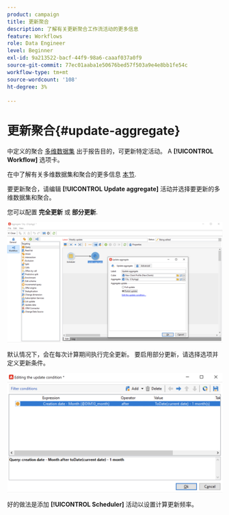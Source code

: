 ```yaml
---
product: campaign
title: 更新聚合
description: 了解有关更新聚合工作流活动的更多信息
feature: Workflows
role: Data Engineer
level: Beginner
exl-id: 9a213522-bacf-44f9-98a6-caaaf037a0f9
source-git-commit: 77ec01aaba1e50676bed57f503a9e4e8bb1fe54c
workflow-type: tm+mt
source-wordcount: '108'
ht-degree: 3%

---
```


# 更新聚合{#update-aggregate}

中定义的聚合 [多维数据集](../../v8/reporting/gs-cubes.md) 出于报告目的，可更新特定活动。 A **[!UICONTROL Workflow]** 选项卡。

在中了解有关多维数据集和聚合的更多信息 [本节](../../v8/reporting/customize-cubes.md#calculate-and-use-aggregates).

要更新聚合，请编辑 **[!UICONTROL Update aggregate]** 活动并选择要更新的多维数据集和聚合。

您可以配置 **完全更新** 或 **部分更新**.

![](assets/update-aggregate-details.png)

默认情况下，会在每次计算期间执行完全更新。 要启用部分更新，请选择选项并定义更新条件。

![](assets/update-aggregate-partial.png)

好的做法是添加 **[!UICONTROL Scheduler]** 活动以设置计算更新频率。
